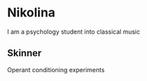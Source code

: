 # Nikolina
I am a psychology student into classical music

## Skinner
Operant conditioning experiments

